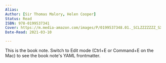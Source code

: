 ```yaml
---
Alias:
Author: [Sir Thomas Malory, Helen Cooper]
Status: Read
ISBN: 978-0199537341
Cover: https://m.media-amazon.com/images/P/0199537348.01._SCLZZZZZZZ_SX500_.jpg
Date-Read: 2021-03-10

---
```


This is the book note. Switch to Edit mode (Ctrl+E or Command+E on the Mac) to see the book note's YAML frontmatter.